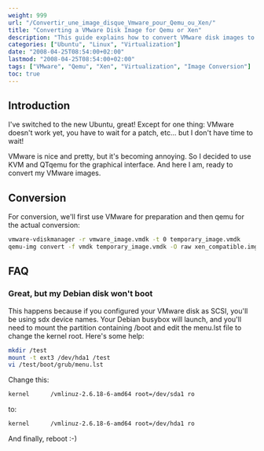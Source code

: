 ```yaml
---
weight: 999
url: "/Convertir_une_image_disque_Vmware_pour_Qemu_ou_Xen/"
title: "Converting a VMware Disk Image for Qemu or Xen"
description: "This guide explains how to convert VMware disk images to be compatible with Qemu or Xen virtualization platforms."
categories: ["Ubuntu", "Linux", "Virtualization"]
date: "2008-04-25T08:54:00+02:00"
lastmod: "2008-04-25T08:54:00+02:00"
tags: ["VMware", "Qemu", "Xen", "Virtualization", "Image Conversion"]
toc: true
---
```


## Introduction

I've switched to the new Ubuntu, great! Except for one thing: VMware doesn't work yet, you have to wait for a patch, etc... but I don't have time to wait!

VMware is nice and pretty, but it's becoming annoying. So I decided to use KVM and QTqemu for the graphical interface. And here I am, ready to convert my VMware images.

## Conversion

For conversion, we'll first use VMware for preparation and then qemu for the actual conversion:

```bash
vmware-vdiskmanager -r vmware_image.vmdk -t 0 temporary_image.vmdk
qemu-img convert -f vmdk temporary_image.vmdk -O raw xen_compatible.img
```

## FAQ

### Great, but my Debian disk won't boot

This happens because if you configured your VMware disk as SCSI, you'll be using sdx device names. Your Debian busybox will launch, and you'll need to mount the partition containing /boot and edit the menu.lst file to change the kernel root. Here's some help:

```bash
mkdir /test
mount -t ext3 /dev/hda1 /test
vi /test/boot/grub/menu.lst
```

Change this:

```bash
kernel		/vmlinuz-2.6.18-6-amd64 root=/dev/sda1 ro
```

to:

```bash
kernel		/vmlinuz-2.6.18-6-amd64 root=/dev/hda1 ro
```

And finally, reboot :-)
